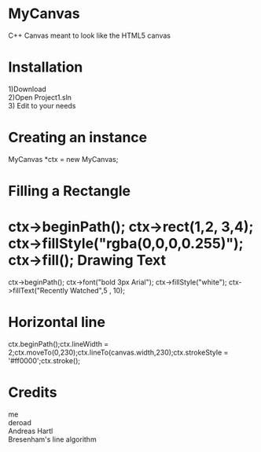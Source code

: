 MyCanvas
========

C++ Canvas meant to look like the HTML5 canvas

Installation
========
1)Download<br />
2)Open Project1.sln<br />
3) Edit to your needs<br />

Creating an instance
========
MyCanvas *ctx = new MyCanvas; 

Filling a Rectangle
========
ctx->beginPath();
			ctx->rect(1,2, 3,4);
			ctx->fillStyle("rgba(0,0,0,0.255)");
			ctx->fill();
Drawing Text
========

ctx->beginPath();
			ctx->font("bold 3px Arial"); 
			ctx->fillStyle("white");
			ctx->fillText("Recently Watched",5 , 10);  

Horizontal line
========
ctx.beginPath();ctx.lineWidth = 2;ctx.moveTo(0,230);ctx.lineTo(canvas.width,230);ctx.strokeStyle = '#ff0000';ctx.stroke();

Credits
========
me<br />
deroad<br />
Andreas Hartl<br />
Bresenham's line algorithm
